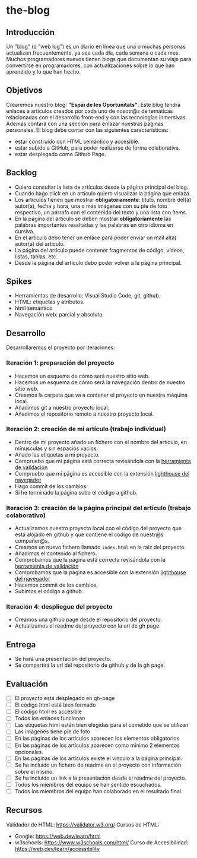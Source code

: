 # the-blog

## Introducción
Un "blog" (o "web log") es un diario en línea que una o muchas personas actualizan frecuentemente, ya sea cada día, cada semana o cada mes. Muchos programadores nuevos tienen blogs que documentan su viaje para convertirse en programadores, con actualizaciones sobre lo que han aprendido y lo que han hecho.

## Objetivos
Crearemos nuestro blog: **"Espai de les Oportunitats"**. Este blog tendrá enlaces a artículos creados por cada uno de nosotr@s de temáticas relacionadas con el desarrollo front-end y con las tecnologías inmersivas. Además contará con una sección para enlazar nuestras páginas personales. 
El blog debe contar con las siguientes características:
- estar construido con HTML semántico y accesible.
- estar subido a GitHub, para poder realizarse de forma colaborativa.
- estar desplegado como Github Page.

## Backlog
- Quiero consultar la lista de artículos desde la página principal del blog.
- Cuando hago click en un artículo quiero visualizar la página que enlaza.
- Los artículos tienen que mostrar __obligatoriamente__: título, nombre del(a) autor(a), fecha y hora, una o más imágenes con su pie de foto respectivo, un párrafo con el contenido del texto y una lista con ítems.
- En la página del artículo se deben mostrar __obligatoriamente__ las palabras importantes resaltadas y las palabras en otro idioma en cursiva.
- En el artículo debo tener un enlace para poder enviar un mail al(a) autor(a) del artículo.
- La página del artículo puede contener fragmentos de código, vídeos, listas, tablas, etc.
- Desde la página del artículo debo poder volver a la página principal.


## Spikes
- Herramientas de desarrollo: Visual Studio Code, git, github.
- HTML: etiquetas y atributos.
- html semántico
- Navegación web: parcial y absoluta.
  
## Desarrollo
Desarrollaremos el proyecto por iteraciones:
### Iteración 1: preparación del proyecto
- Hacemos un esquema de cómo será nuestro sitio web.
- Hacemos un esquema de cómo será la navegación dentro de nuestro sitio web.
- Creamos la carpeta que va a contener el proyecto en nuestra máquina local.
- Añadimos git a nuestro proyecto local.
- Añadimos el repositorio remoto a nuestro proyecto local.
### Iteración 2: creación de mi artículo (trabajo individual)
- Dentro de mi proyecto añado un fichero con el nombre del artículo, en mínusculas y sin espacios vacíos.
- Añado las etiquetas a mi proyecto.
- Compruebo que mi página está correcta revisándola con la [herramienta de validación](https://validator.w3.org/)
- Compruebo que mi página es accesible con la extensión [lighthouse del navegador](https://github.com/GoogleChrome/lighthouse)
- Hago commit de los cambios.
- Si he terminado la página subo el código a github.
### Iteración 3: creación de la página principal del artículo (trabajo colaborativo)
- Actualizamos nuestro proyecto local con el código del proyecto que está alojado en github y que contiene el código de nuestr@s compañer@s.
- Creamos un nuevo fichero llamado `index.html` en la raíz del proyecto.
- Añadimos el contenido al fichero.
- Comprobamos que la página está correcta revisándola con la [herramienta de validación](https://validator.w3.org/)
- Comprobamos que la página es accesible con la extensión [lighthouse del navegador](https://github.com/GoogleChrome/lighthouse)
- Hacemos commit de los cambios.
- Subimos el código a github.
### Iteración 4: despliegue del proyecto
- Creamos una github page desde el repositorio del proyecto.
- Actualizamos el readme del proyecto con la url de gh page.

## Entrega
- Se hará una presentación del proyecto.
- Se compartirá la url del repositorio de github y de la gh page.

## Evaluación
- [ ] El proyecto está desplegado en gh-page
- [ ] El código html está bien formado
- [ ] El código html es accesible
- [ ] Todos los enlaces funcionan
- [ ] Las etiquetas html están bien elegidas para el cometido que se utilizan
- [ ] Las imágenes tiene pie de foto
- [ ] En las páginas de los artículos aparecen los elementos obligatorios
- [ ] En las páginas de los artículos aparecen como mínimo 2 elementos opcionales.
- [ ] En las páginas de los artículos existe el vínculo a la página principal.
- [ ] Se ha incluido un fichero de readme en el proyecto con información sobre el mismo.
- [ ] Se ha incluido un link a la presentación desde el readme del proyecto.
- [ ] Todos los miembros del equipo se han sentido escuchados.
- [ ] Todos los miembros del equipo han colaborado en el resultado final.

## Recursos

Validador de HTML: https://validator.w3.org/
Cursos de HTML: 
- Google: https://web.dev/learn/html
- w3schools: https://www.w3schools.com/html/
Curso de Accesibilidad: https://web.dev/learn/accessibility
